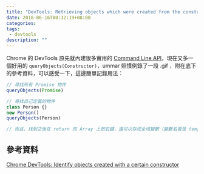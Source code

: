 ```yaml
---
title: "DevTools: Retrieving objects which were created from the constructor"
date: 2018-06-16T00:32:19+08:00
categories:
tags:
 - devtools
description: ""
---
```


Chrome 的 DevTools 原先就內建很多實用的 [Command Line API](https://developers.google.com/web/tools/chrome-devtools/console/command-line-reference)，現在又多一個好用的 `queryObjects(Constructor)`，ummar 照慣例錄了一段 .gif ，附在底下的參考資料，可以感受一下，這邊簡單記錄用法：

```javascript
// 尋找所有 Promise 物件
queryObjects(Promise)

// 尋找自己定義的物件
class Person {}
new Person()
queryObjects(Person)

// 而且，找到之後在 return 的 Array 上按右鍵，還可以存成全域變數（變數名會是 temp1, temp2...），debug 非常方便！
```


## 參考資料

[Chrome DevTools: Identify objects created with a certain constructor](https://umaar.com/dev-tips/173-query-objects/)
